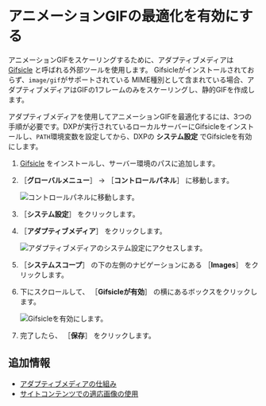 # アニメーションGIFの最適化を有効にする

アニメーションGIFをスケーリングするために、アダプティブメディアは [Gifsicle](https://www.lcdf.org/gifsicle/) と呼ばれる外部ツールを使用します。 Gifsicleがインストールされておらず、`image/gif`がサポートされている MIME種別として含まれている場合、アダプティブメディアはGIFの1フレームのみをスケーリングし、静的GIFを作成します。

アダプティブメディアを使用してアニメーションGIFを最適化するには、3つの手順が必要です。DXPが実行されているローカルサーバーにGifsicleをインストールし、`PATH`環境変数を設定してから、DXPの **システム設定** でGifsicleを有効にします。

1. [Gifsicle](https://www.lcdf.org/gifsicle/) をインストールし、サーバー環境のパスに追加します。

1. ［**グローバルメニュー**］ &rarr; ［**コントロールパネル**］ に移動します。

    ![コントロールパネルに移動します。](./enabling-optimization-of-animated-gifs/images/01.png)

1. ［**システム設定**］ をクリックします。
1. ［**アダプティブメディア**］ をクリックします。

   ![アダプティブメディアのシステム設定にアクセスします。](./enabling-optimization-of-animated-gifs/images/02.png)

1. ［**システムスコープ**］ の下の左側のナビゲーションにある ［**Images**］ をクリックします。
1. 下にスクロールして、 ［**Gifsicleが有効**］ の横にあるボックスをクリックします。

    ![Gifsicleを有効にします。](./enabling-optimization-of-animated-gifs/images/03.png)

1. 完了したら、 ［**保存**］ をクリックします。

<a name="additional-information" />

## 追加情報

* [アダプティブメディアの仕組み](../publishing-and-sharing/serving-device-and-screen-optimized-media/how-adaptive-media-works.md)
* [サイトコンテンツでの適応画像の使用](../publishing-and-sharing/serving-device-and-screen-optimized-media/using-adapted-images-in-site-content.md)

